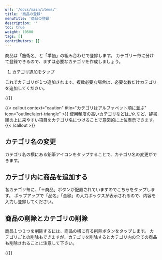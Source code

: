 ```yaml
---
url: '/docs/main/items/'
title: '商品の登録'
menuTitle: '商品の登録'
description: ''
toc: true
weight: 10500
tags: []
contributors: []
---
```


商品は「施術名」と「単価」の組み合わせで登録します。
カテゴリー毎に分けて登録できるので、まずは必要なカテゴリを作成しましょう。

1. カテゴリ追加をタップ

これでカテゴリが１つ追加されます。複数必要な場合は、必要な数だけカテゴリを追加してください。

{{<iTablet filename="img/items" msg="顧客の作成画面">}}

{{< callout context="caution" title="カテゴリはアルファベット順に並ぶ" icon="outline/alert-triangle" >}}
使用頻度の高いカテゴリなどは\_や.など、辞書順の上に来やすい項目をカテゴリ名につけることで意図的に上位表示できます。
{{< /callout >}}

## カテゴリ名の変更

カテゴリ名の横にある鉛筆アイコンをタップすることで、カテゴリ名の変更ができます。

## カテゴリ内に商品を追加する

各カテゴリ毎に、「＋商品」ボタンが配置されていますのでこちらをタップします。
ポップアップで「品名」「金額」の入力ボックスが表示されるので、内容を入力し登録してください。

## 商品の削除とカテゴリの削除

商品１つ１つを削除するには、商品の横に有る削除ボタンをタップします。
カテゴリごとの削除もできますが、カテゴリを削除するとカテゴリ内の全ての商品も削除されることに注意して下さい。

{{<iTablet filename="img/removeItem" msg="顧客の作成画面">}}
